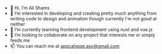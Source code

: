 - 👋 Hi, I’m Ali Shams
- 👀 I’m interested in developing and creating pretty much anything from writing code to design and animation though currently I'm not good at neither
- 🌱 I’m currently learning frontend development using nuxt and vue.js
- 💞️ I’m looking to collaborate on any project that interests me or simply feeds me
- 📫 You can reach me at apocalypse.asv@gmail.com

<!---
AliShamsVirus/AliShamsVirus is a ✨ special ✨ repository because its `README.md` (this file) appears on your GitHub profile.
You can click the Preview link to take a look at your changes.
--->
